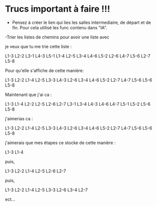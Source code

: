 # Trucs important à faire !!!

- Pensez à créer le lien qui lies les salles intermediaire, de départ et de fin. Pour cela utilisé les func 
contenu dans "IA".

-Trier les listes de chemins pour avoir une liste avec 

je veux que tu me trie cette liste :

L1-3 L2-2 L3-1 L4-3 L5-1 
L1-4 L2-5 L3-4 L4-6 L5-2
L2-6 L4-7 L5-6
L2-7 L5-8

Pour qu'elle s'affiche de cette manière:

L1-3 L2-2
L1-4 L2-5 L3-3 L4-3
L2-6 L3-4 L4-6 L5-2
L2-7 L4-7 L5-6
L5-6
L5-8

Maintenant que j'ai ca : 

L1-3 L1-4
L2-2 L2-5 L2-6 L2-7
L3-1 L3-4
L4-3 L4-6 L4-7
L5-1 L5-2 L5-6 L5-8

j'aimerias ca : 

L1-3 L2-2
L1-4 L2-5 L3-3 L4-3
L2-6 L3-4 L4-6 L5-2
L2-7 L4-7 L5-6
L5-6
L5-8


j'aimerais que mes étapes ce stocke de cette manière : 

L1-3
L1-4

puis,

L1-3 L2-2
L1-4 L2-5
L2-6
L2-7

puis,

L1-3 L2-2 
L1-4 L2-5 L3-3
L2-6 L3-4
L2-7

ect...